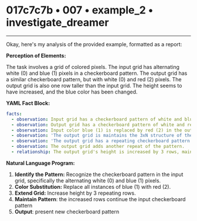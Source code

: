 # 017c7c7b • 007 • example_2 • investigate_dreamer

---
Okay, here's my analysis of the provided example, formatted as a report:

**Perception of Elements:**

The task involves a grid of colored pixels. The input grid has alternating white (0) and blue (1) pixels in a checkerboard pattern. The output grid has a similar checkerboard pattern, but with white (0) and red (2) pixels. The output grid is also one row taller than the input grid. The height seems to have increased, and the blue color has been changed.

**YAML Fact Block:**



```yaml
facts:
  - observation: Input grid has a checkerboard pattern of white and blue pixels.
  - observation: Output grid has a checkerboard pattern of white and red pixels.
  - observation: Input color blue (1) is replaced by red (2) in the output.
  - observation: 'The output grid is maintains the 3xN structure of the input grid'
  - observation: 'The output grid has a repeating checkerboard pattern for the N rows of the input'
  - observation: The output grid adds another repeat of the pattern.
  - relationship: The output grid's height is increased by 3 rows, maintaining the checkerboard, relative to the input.
```



**Natural Language Program:**

1.  **Identify the Pattern:** Recognize the checkerboard pattern in the input grid, specifically the alternating white (0) and blue (1) pixels.
2.  **Color Substitution:** Replace all instances of blue (1) with red (2).
3.  **Extend Grid:** Increase height by 3 repeating rows.
4. **Maintain Pattern**: the increased rows continue the input checkerboard pattern
5. **Output**: present new checkerboard pattern


